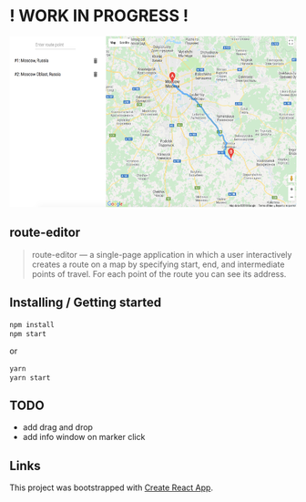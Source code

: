 # ! WORK IN PROGRESS !

<img src="./preview.png" width="auto" height="300" />

## route-editor

> route-editor — a single-page application in which a user interactively creates a route on a map by specifying start, end, and intermediate points of travel. For each point of the route you can see its address.

## Installing / Getting started

```shell
npm install
npm start
```
or
```shell
yarn
yarn start
```


## TODO

- add drag and drop
- add info window on marker click

## Links

This project was bootstrapped with [Create React App](https://github.com/facebookincubator/create-react-app).
